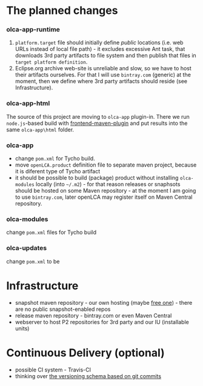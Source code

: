# The planned changes

### olca-app-runtime
1. `platform.target` file should initially define *public* locations (i.e. web URLs instead of local file path) - it excludes excessive Ant task, that downloads 3rd party artifacts to file system and then publish that files in `target platform definition`.
2. Eclipse.org archive web-site is unreliable and slow, so we have to host their artifacts ourselves. For that I will use `bintray.com` (generic) at the moment, then we define where 3rd party artifacts should reside (see Infrastructure).

### olca-app-html
The source of this project are moving to `olca-app` plugin-in. There we run `node.js`-based build with [frontend-maven-plugin](https://github.com/eirslett/frontend-maven-plugin) and put results into the same `olca-app\html` folder.

### olca-app
- change `pom.xml` for Tycho build.
- move `openLCA.product` definition file to separate maven project, because it is diferent type of Tycho artifact
- it should be possible to build (package) product without installing `olca-modules` locally (into `~/.m2`) - for that reason releases or snaphsots should be hosted on some Maven repository - at the moment I am going to use `bintray.com`, later openLCA may register itself on Maven Central repository.

### olca-modules
change `pom.xml` files for Tycho build

### olca-updates
change `pom.xml` to be 

# Infrastructure
- snapshot maven repository - our own hosting (maybe [free one](https://docs.openshift.com/container-platform/3.5/dev_guide/app_tutorials/maven_tutorial.html)) - there are no public snapshot-enabled repos
- release maven repository - bintray.com or even Maven Central
- webserver to host P2 repositories for 3rd party and our IU (installable units)

# Continuous Delivery (optional)
- possible CI system - Travis-CI
- thinking over [the versioning schema based on git commits](https://blog.philipphauer.de/version-numbers-continuous-delivery-maven-docker/)
